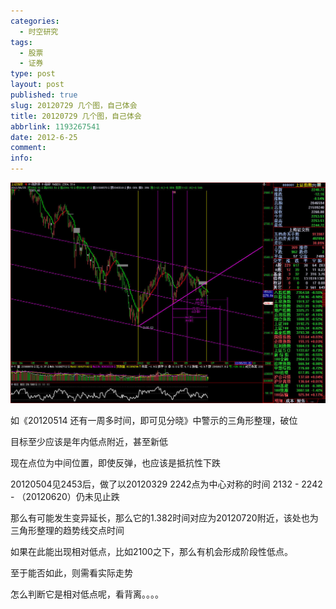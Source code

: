 ```yaml
---
categories:
  - 时空研究
tags:
  - 股票
  - 证券
type: post
layout: post
published: true
slug: 20120729 几个图，自己体会
title: 20120729 几个图，自己体会
abbrlink: 1193267541
date: 2012-6-25
comment:
info:
---
```

![20120625-0](/images/20120625-0.jpeg)

如《20120514 还有一周多时间，即可见分晓》中警示的三角形整理，破位

目标至少应该是年内低点附近，甚至新低

现在点位为中间位置，即使反弹，也应该是抵抗性下跌

20120504见2453后，做了以20120329 2242点为中心对称的时间 2132 - 2242 - （20120620）仍未见止跌

那么有可能发生变异延长，那么它的1.382时间对应为20120720附近，该处也为三角形整理的趋势线交点时间

如果在此能出现相对低点，比如2100之下，那么有机会形成阶段性低点。

至于能否如此，则需看实际走势

怎么判断它是相对低点呢，看背离。。。。